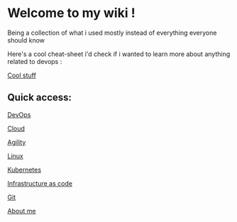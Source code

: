 # Welcome to my wiki !    

Being a collection of what i used mostly instead of everything everyone should know

Here's a cool cheat-sheet i'd check if i wanted to learn more about anything related to devops :

 [Cool stuff](https://lzone.de/cheat-sheet.html)

## Quick access:


[DevOps  ](/devops/index.md)

[Cloud  ](/cloud/index.md)

[Agility  ](/agility/index.md)

[Linux  ](/Linux/index.md)

[Kubernetes  ](/kubernetes/index.md)

[Infrastructure as code  ](/iac/index.md)

[Git  ](/git/index.md)



[About me](about.md)